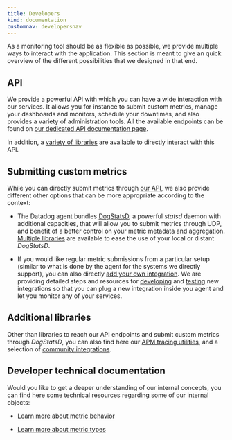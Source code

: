 ```yaml
---
title: Developers
kind: documentation
customnav: developersnav
---
```


As a monitoring tool should be as flexible as possible, we provide multiple ways to interact with the application. This section is meant to give an quick overview of the different possibilities that we designed in that end.

## API
We provide a powerful API with which you can have a wide interaction with our services. It allows you for instance to submit custom metrics, manage your dashboards and monitors, schedule your downtimes, and also provides a variety of administration tools.
All the available endpoints can be found on [our dedicated API documentation page](/api).

In addition, a [variety of libraries](/developers/libraries/#api-and-dogstatsd-client-libraries) are available to directly interact with this API.

## Submitting custom metrics
While you can directly submit metrics through [our API](/api), we also provide different other options that can be more appropriate according to the context:

* The Datadog agent bundles [DogStatsD](/developers/dogstatsd), a powerful _statsd_ daemon with additional capacities, that will allow you to submit metrics through UDP, and benefit of a better control on your metric metadata and aggregation.
[Multiple libraries](/developers/libraries) are available to ease the use of your local or distant _DogStatsD_.

* If you would like regular metric submissions from a particular setup (similar to what is done by the agent for the systems we directly support), you can also directly [add your own integration](/integrations/new_integration). We are providing detailed steps and resources for [developing](/integrations/integration_sdk) and [testing](/developers/testing/) new integrations so that you can plug a new integration inside you agent and let you monitor any of your services.

## Additional libraries
Other than libraries to reach our API endpoints and submit custom metrics through _DogStatsD_, you can also find here our [APM tracing utilities](/developers/libraries/#apm-tracing-client-libraries), and a selection of [community integrations](/developers/libraries/#community-integrations).

## Developer technical documentation
Would you like to get a deeper understanding of our internal concepts, you can find here some technical resources regarding some of our internal objects:

* [Learn more about metric behavior](/developers/metrics)

* [Learn more about metric types](/developers/metrictypes)

